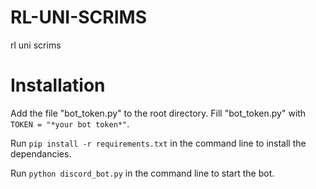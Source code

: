 # RL-UNI-SCRIMS
rl uni scrims

# Installation
Add the file "bot_token.py" to the root directory.
Fill "bot_token.py" with `TOKEN = "*your bot token*"`.

Run `pip install -r requirements.txt` in the command line to install the dependancies.

Run `python discord_bot.py` in the command line to start the bot.
